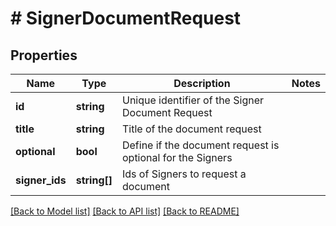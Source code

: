 # # SignerDocumentRequest

## Properties

Name | Type | Description | Notes
------------ | ------------- | ------------- | -------------
**id** | **string** | Unique identifier of the Signer Document Request |
**title** | **string** | Title of the document request |
**optional** | **bool** | Define if the document request is optional for the Signers |
**signer_ids** | **string[]** | Ids of Signers to request a document |

[[Back to Model list]](../../README.md#models) [[Back to API list]](../../README.md#endpoints) [[Back to README]](../../README.md)
